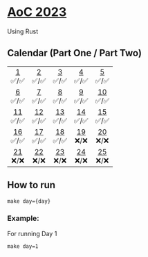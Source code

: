 # [AoC 2023](https://adventofcode.com/2023)

Using Rust

## Calendar (Part One / Part Two)

 |  |  |  |  |  |  
:-: | :-: | :-: | :-: | :-: |
[1](src/day01)<br>✅/✅ | [2](src/day02)<br>✅/✅ | [3](src/day03)<br>✅/✅  | [4](src/day04)<br>✅/✅  | [5](src/day05)<br>✅/✅
[6](src/day06)<br>✅/✅ | [7](src/day07)<br>✅/✅ | [8](src/day08)<br>✅/✅  | [9](src/day09)<br>✅/✅ | [10](src/day10)<br>✅/✅  
[11](src/day11)<br>✅/✅ | [12](src/day12)<br>✅/✅ | [13](src/day13)<br>✅/✅  | [14](src/day14)<br>✅/✅  | [15](src/day15)<br>✅/✅
[16](src/day16)<br>✅/✅ | [17](src/day17)<br>✅/✅ | [18](src/day18)<br>✅/✅  | [19](src/day19)<br>❌/❌  | [20](src/day20)<br>❌/❌
[21](src/day21)<br>❌/❌ | [22](src/day22)<br>❌/❌ | [23](src/day23)<br>❌/❌  | [24](src/day24)<br>❌/❌  | [25](src/day25)<br>❌/❌  

## How to run
```
make day={day}
```
### Example:

For running Day 1
```
make day=1
```
